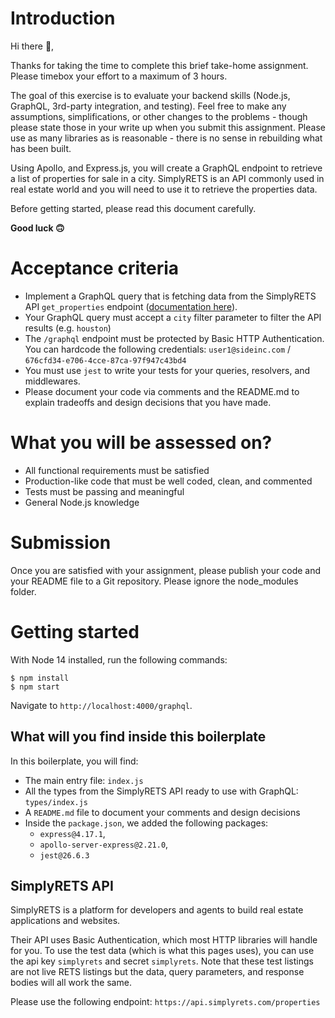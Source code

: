 # Introduction
Hi there 👋,

Thanks for taking the time to complete this brief take-home assignment. Please timebox your effort to a maximum of 3 hours.

The goal of this exercise is to evaluate your backend skills (Node.js, GraphQL, 3rd-party integration, and testing). Feel free to make any assumptions, simplifications, or other changes to the problems - though please state those in your write up when you submit this assignment. Please use as many libraries as is reasonable - there is no sense in rebuilding what has been built.

Using Apollo, and Express.js, you will create a GraphQL endpoint to retrieve a list of properties for sale in a city. SimplyRETS is an API commonly used in real estate world and you will need to use it to retrieve the properties data.

Before getting started, please read this document carefully.

**Good luck 🙃**
# Acceptance criteria
- Implement a GraphQL query that is fetching data from the SimplyRETS API `get_properties` endpoint ([documentation here](https://docs.simplyrets.com/api/index.html#/Listings/get_properties)).
- Your GraphQL query must accept a `city` filter parameter to filter the API results (e.g. `houston`)
- The `/graphql` endpoint must be protected by Basic HTTP Authentication. You can hardcode the following credentials: `user1@sideinc.com` / `676cfd34-e706-4cce-87ca-97f947c43bd4`
- You must use `jest` to write your tests for your queries, resolvers, and middlewares.
- Please document your code via comments and the README.md to explain tradeoffs and design decisions that you have made.
# What you will be assessed on?
- All functional requirements must be satisfied
- Production-like code that must be well coded, clean, and commented
- Tests must be passing and meaningful
- General Node.js knowledge
# Submission
Once you are satisfied with your assignment, please publish your code and your README file to a Git repository. Please ignore the node_modules folder.
# Getting started
With Node 14 installed, run the following commands:
```
$ npm install
$ npm start 
```
Navigate to `http://localhost:4000/graphql`.
## What will you find inside this boilerplate
In this boilerplate, you will find:
- The main entry file: `index.js`
- All the types from the SimplyRETS API ready to use with GraphQL: `types/index.js`
- A `README.md` file to document your comments and design decisions
- Inside the `package.json`, we added the following packages:
    - `express@4.17.1`,
    - `apollo-server-express@2.21.0`,
    - `jest@26.6.3`
    
## SimplyRETS API
SimplyRETS is a platform for developers and agents to build real estate applications and websites.

Their API uses Basic Authentication, which most HTTP libraries will handle for you. To use the test data (which is what this pages uses), you can use the api key `simplyrets` and secret `simplyrets`. Note that these test listings are not live RETS listings but the data, query parameters, and response bodies will all work the same.

Please use the following endpoint: `https://api.simplyrets.com/properties`